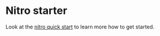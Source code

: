 # Nitro starter

Look at the [nitro quick start](https://nitro.unjs.io/guide#quick-start) to learn more how to get started.

